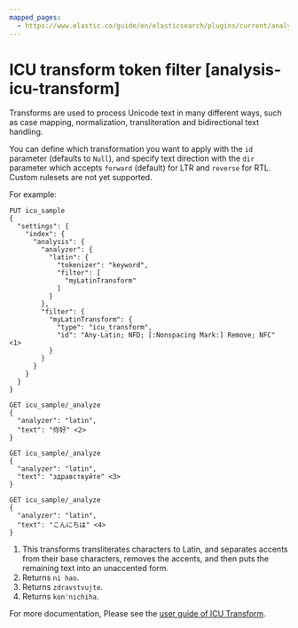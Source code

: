 ```yaml
---
mapped_pages:
  - https://www.elastic.co/guide/en/elasticsearch/plugins/current/analysis-icu-transform.html
---
```


# ICU transform token filter [analysis-icu-transform]

Transforms are used to process Unicode text in many different ways, such as case mapping, normalization, transliteration and bidirectional text handling.

You can define which transformation you want to apply with the `id` parameter (defaults to `Null`), and specify text direction with the `dir` parameter which accepts `forward` (default) for LTR and `reverse` for RTL. Custom rulesets are not yet supported.

For example:

```console
PUT icu_sample
{
  "settings": {
    "index": {
      "analysis": {
        "analyzer": {
          "latin": {
            "tokenizer": "keyword",
            "filter": [
              "myLatinTransform"
            ]
          }
        },
        "filter": {
          "myLatinTransform": {
            "type": "icu_transform",
            "id": "Any-Latin; NFD; [:Nonspacing Mark:] Remove; NFC" <1>
          }
        }
      }
    }
  }
}

GET icu_sample/_analyze
{
  "analyzer": "latin",
  "text": "你好" <2>
}

GET icu_sample/_analyze
{
  "analyzer": "latin",
  "text": "здравствуйте" <3>
}

GET icu_sample/_analyze
{
  "analyzer": "latin",
  "text": "こんにちは" <4>
}
```

1. This transforms transliterates characters to Latin, and separates accents from their base characters, removes the accents, and then puts the remaining text into an unaccented form.
2. Returns `ni hao`.
3. Returns `zdravstvujte`.
4. Returns `kon'nichiha`.


For more documentation, Please see the [user guide of ICU Transform](https://unicode-org.github.io/icu/userguide/transforms/).

